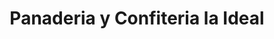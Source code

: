 ---
title: "Panaderia y Confiteria la Ideal"
url: /rufino/panaderia-y-confiteria-la-ideal/
shop: Bäckerei
---